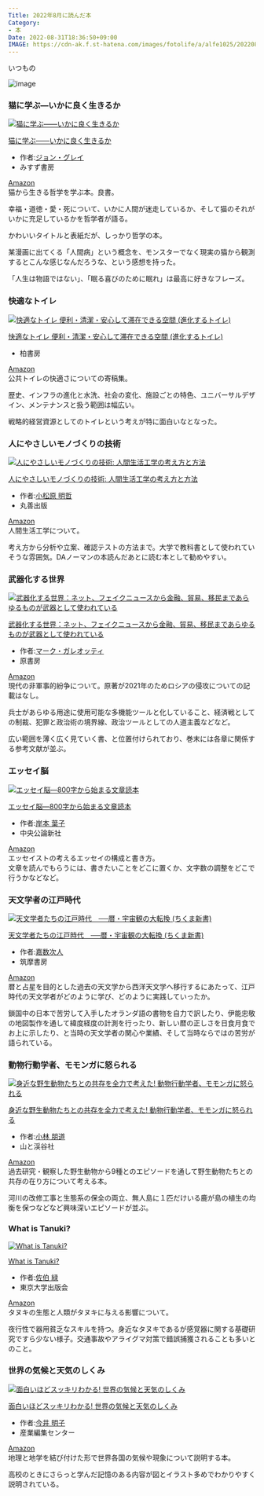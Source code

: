 ```yaml
---
Title: 2022年8月に読んだ本
Category:
- 本
Date: 2022-08-31T18:36:50+09:00
IMAGE: https://cdn-ak.f.st-hatena.com/images/fotolife/a/alfe1025/20220831/20220831140308.jpg
---
```


いつもの


![image](https://cdn-ak.f.st-hatena.com/images/fotolife/a/alfe1025/20220831/20220831140308.jpg)



### 猫に学ぶ―いかに良く生きるか

<div class="hatena-asin-detail"><a href="https://www.amazon.co.jp/dp/462209049X?tag=ab1025-22&amp;linkCode=osi&amp;th=1&amp;psc=1" class="hatena-asin-detail-image-link" target="_blank" rel="noopener"><img src="https://m.media-amazon.com/images/I/510hrSwBc+L._SL500_.jpg" class="hatena-asin-detail-image" alt="猫に学ぶ――いかに良く生きるか" title="猫に学ぶ――いかに良く生きるか"></a>
<div class="hatena-asin-detail-info">
<p class="hatena-asin-detail-title"><a href="https://www.amazon.co.jp/dp/462209049X?tag=ab1025-22&amp;linkCode=osi&amp;th=1&amp;psc=1" target="_blank" rel="noopener">猫に学ぶ――いかに良く生きるか</a></p>
<ul class="hatena-asin-detail-meta">
<li><span class="hatena-asin-detail-label">作者:</span><a href="http://d.hatena.ne.jp/keyword/%A5%B8%A5%E7%A5%F3%A1%A6%A5%B0%A5%EC%A5%A4" class="keyword">ジョン・グレイ</a></li>
<li>みすず書房</li>
</ul>
<a href="https://www.amazon.co.jp/dp/462209049X?tag=ab1025-22&amp;linkCode=osi&amp;th=1&amp;psc=1" class="asin-detail-buy" target="_blank" rel="noopener">Amazon</a></div>
</div>
猫から生きる哲学を学ぶ本。良書。

幸福・道徳・愛・死について、いかに人間が迷走しているか、そして猫のそれがいかに充足しているかを哲学者が語る。

かわいいタイトルと表紙だが、しっかり哲学の本。

某漫画に出てくる「人間病」という概念を、モンスターでなく現実の猫から観測するとこんな感じなんだろうな、という感想を持った。

「人生は物語ではない」、「眠る喜びのために眠れ」は最高に好きなフレーズ。



### 快適なトイレ

<div class="hatena-asin-detail"><a href="https://www.amazon.co.jp/dp/4760154671?tag=ab1025-22&amp;linkCode=osi&amp;th=1&amp;psc=1" class="hatena-asin-detail-image-link" target="_blank" rel="noopener"><img src="https://m.media-amazon.com/images/I/416pJG40zFL._SL500_.jpg" class="hatena-asin-detail-image" alt="快適なトイレ 便利・清潔・安心して滞在できる空間 (進化するトイレ)" title="快適なトイレ 便利・清潔・安心して滞在できる空間 (進化するトイレ)"></a>
<div class="hatena-asin-detail-info">
<p class="hatena-asin-detail-title"><a href="https://www.amazon.co.jp/dp/4760154671?tag=ab1025-22&amp;linkCode=osi&amp;th=1&amp;psc=1" target="_blank" rel="noopener">快適なトイレ 便利・清潔・安心して滞在できる空間 (進化するトイレ)</a></p>
<ul class="hatena-asin-detail-meta">
<li>柏書房</li>
</ul>
<a href="https://www.amazon.co.jp/dp/4760154671?tag=ab1025-22&amp;linkCode=osi&amp;th=1&amp;psc=1" class="asin-detail-buy" target="_blank" rel="noopener">Amazon</a></div>
</div>
公共トイレの快適さについての寄稿集。

歴史、インフラの進化と水洗、社会の変化、施設ごとの特色、ユニバーサルデザイン、メンテナンスと扱う範囲は幅広い。

戦略的経営資源としてのトイレという考えが特に面白いなとなった。



### 人にやさしいモノづくりの技術

<div class="hatena-asin-detail"><a href="https://www.amazon.co.jp/dp/4621307118?tag=ab1025-22&amp;linkCode=osi&amp;th=1&amp;psc=1" class="hatena-asin-detail-image-link" target="_blank" rel="noopener"><img src="https://m.media-amazon.com/images/I/41Y8YBCHjqL._SL500_.jpg" class="hatena-asin-detail-image" alt="人にやさしいモノづくりの技術: 人間生活工学の考え方と方法" title="人にやさしいモノづくりの技術: 人間生活工学の考え方と方法"></a>
<div class="hatena-asin-detail-info">
<p class="hatena-asin-detail-title"><a href="https://www.amazon.co.jp/dp/4621307118?tag=ab1025-22&amp;linkCode=osi&amp;th=1&amp;psc=1" target="_blank" rel="noopener">人にやさしいモノづくりの技術: 人間生活工学の考え方と方法</a></p>
<ul class="hatena-asin-detail-meta">
<li><span class="hatena-asin-detail-label">作者:</span><a href="http://d.hatena.ne.jp/keyword/%BE%AE%BE%BE%B8%B6%20%CC%C0%C5%AF" class="keyword">小松原 明哲</a></li>
<li>丸善出版</li>
</ul>
<a href="https://www.amazon.co.jp/dp/4621307118?tag=ab1025-22&amp;linkCode=osi&amp;th=1&amp;psc=1" class="asin-detail-buy" target="_blank" rel="noopener">Amazon</a></div>
</div>
人間生活工学について。

考え方から分析や立案、確認テストの方法まで。大学で教科書として使われていそうな雰囲気。DAノーマンの本読んだあとに読む本として勧めやすい。



### 武器化する世界

<div class="hatena-asin-detail"><a href="https://www.amazon.co.jp/dp/4562071923?tag=ab1025-22&amp;linkCode=osi&amp;th=1&amp;psc=1" class="hatena-asin-detail-image-link" target="_blank" rel="noopener"><img src="https://m.media-amazon.com/images/I/41EAj2VC97L._SL500_.jpg" class="hatena-asin-detail-image" alt="武器化する世界：ネット、フェイクニュースから金融、貿易、移民まであらゆるものが武器として使われている" title="武器化する世界：ネット、フェイクニュースから金融、貿易、移民まであらゆるものが武器として使われている"></a>
<div class="hatena-asin-detail-info">
<p class="hatena-asin-detail-title"><a href="https://www.amazon.co.jp/dp/4562071923?tag=ab1025-22&amp;linkCode=osi&amp;th=1&amp;psc=1" target="_blank" rel="noopener">武器化する世界：ネット、フェイクニュースから金融、貿易、移民まであらゆるものが武器として使われている</a></p>
<ul class="hatena-asin-detail-meta">
<li><span class="hatena-asin-detail-label">作者:</span><a href="http://d.hatena.ne.jp/keyword/%A5%DE%A1%BC%A5%AF%A1%A6%A5%AC%A5%EC%A5%AA%A5%C3%A5%C6%A5%A3" class="keyword">マーク・ガレオッティ</a></li>
<li>原書房</li>
</ul>
<a href="https://www.amazon.co.jp/dp/4562071923?tag=ab1025-22&amp;linkCode=osi&amp;th=1&amp;psc=1" class="asin-detail-buy" target="_blank" rel="noopener">Amazon</a></div>
</div>
現代の非軍事的紛争について。原著が2021年のためロシアの侵攻についての記載はなし。

兵士があらゆる用途に使用可能な多機能ツールと化していること、経済戦としての制裁、犯罪と政治術の境界線、政治ツールとしての人道主義などなど。

広い範囲を薄く広く見ていく書、と位置付けられており、巻末には各章に関係する参考文献が並ぶ。



### エッセイ脳

<div class="hatena-asin-detail"><a href="https://www.amazon.co.jp/dp/4120041166?tag=ab1025-22&amp;linkCode=osi&amp;th=1&amp;psc=1" class="hatena-asin-detail-image-link" target="_blank" rel="noopener"><img src="https://m.media-amazon.com/images/I/41r2M57gdVL._SL500_.jpg" class="hatena-asin-detail-image" alt="エッセイ脳―800字から始まる文章読本" title="エッセイ脳―800字から始まる文章読本"></a>
<div class="hatena-asin-detail-info">
<p class="hatena-asin-detail-title"><a href="https://www.amazon.co.jp/dp/4120041166?tag=ab1025-22&amp;linkCode=osi&amp;th=1&amp;psc=1" target="_blank" rel="noopener">エッセイ脳―800字から始まる文章読本</a></p>
<ul class="hatena-asin-detail-meta">
<li><span class="hatena-asin-detail-label">作者:</span><a href="http://d.hatena.ne.jp/keyword/%B4%DF%CB%DC%20%CD%D5%BB%D2" class="keyword">岸本 葉子</a></li>
<li>中央公論新社</li>
</ul>
<a href="https://www.amazon.co.jp/dp/4120041166?tag=ab1025-22&amp;linkCode=osi&amp;th=1&amp;psc=1" class="asin-detail-buy" target="_blank" rel="noopener">Amazon</a></div>
</div>
エッセイストの考えるエッセイの構成と書き方。<br>文章を読んでもらうには、書きたいことをどこに置くか、文字数の調整をどこで行うかなどなど。



### 天文学者の江戸時代

<div class="hatena-asin-detail"><a href="https://www.amazon.co.jp/dp/B01IHFLMSS?tag=ab1025-22&amp;linkCode=osi&amp;th=1&amp;psc=1" class="hatena-asin-detail-image-link" target="_blank" rel="noopener"><img src="https://m.media-amazon.com/images/I/41uWsA1RaCL._SL500_.jpg" class="hatena-asin-detail-image" alt="天文学者たちの江戸時代　──暦・宇宙観の大転換 (ちくま新書)" title="天文学者たちの江戸時代　──暦・宇宙観の大転換 (ちくま新書)"></a>
<div class="hatena-asin-detail-info">
<p class="hatena-asin-detail-title"><a href="https://www.amazon.co.jp/dp/B01IHFLMSS?tag=ab1025-22&amp;linkCode=osi&amp;th=1&amp;psc=1" target="_blank" rel="noopener">天文学者たちの江戸時代　──暦・宇宙観の大転換 (ちくま新書)</a></p>
<ul class="hatena-asin-detail-meta">
<li><span class="hatena-asin-detail-label">作者:</span><a href="http://d.hatena.ne.jp/keyword/%B2%C5%BF%F4%BC%A1%BF%CD" class="keyword">嘉数次人</a></li>
<li>筑摩書房</li>
</ul>
<a href="https://www.amazon.co.jp/dp/B01IHFLMSS?tag=ab1025-22&amp;linkCode=osi&amp;th=1&amp;psc=1" class="asin-detail-buy" target="_blank" rel="noopener">Amazon</a></div>
</div>
暦と占星を目的とした過去の天文学から西洋天文学へ移行するにあたって、江戸時代の天文学者がどのように学び、どのように実践していったか。

鎖国中の日本で苦労して入手したオランダ語の書物を自力で訳したり、伊能忠敬の地図製作を通して緯度経度の計測を行ったり、新しい暦の正しさを日食月食でお上に示したり、と当時の天文学者の関心や業績、そして当時ならではの苦労が語られている。



### 動物行動学者、モモンガに怒られる

<div class="hatena-asin-detail"><a href="https://www.amazon.co.jp/dp/4635063143?tag=ab1025-22&amp;linkCode=osi&amp;th=1&amp;psc=1" class="hatena-asin-detail-image-link" target="_blank" rel="noopener"><img src="https://m.media-amazon.com/images/I/51M+m3ediyL._SL500_.jpg" class="hatena-asin-detail-image" alt="身近な野生動物たちとの共存を全力で考えた! 動物行動学者、モモンガに怒られる" title="身近な野生動物たちとの共存を全力で考えた! 動物行動学者、モモンガに怒られる"></a>
<div class="hatena-asin-detail-info">
<p class="hatena-asin-detail-title"><a href="https://www.amazon.co.jp/dp/4635063143?tag=ab1025-22&amp;linkCode=osi&amp;th=1&amp;psc=1" target="_blank" rel="noopener">身近な野生動物たちとの共存を全力で考えた! 動物行動学者、モモンガに怒られる</a></p>
<ul class="hatena-asin-detail-meta">
<li><span class="hatena-asin-detail-label">作者:</span><a href="http://d.hatena.ne.jp/keyword/%BE%AE%CE%D3%20%CA%FE%C6%BB" class="keyword">小林 朋道</a></li>
<li>山と渓谷社</li>
</ul>
<a href="https://www.amazon.co.jp/dp/4635063143?tag=ab1025-22&amp;linkCode=osi&amp;th=1&amp;psc=1" class="asin-detail-buy" target="_blank" rel="noopener">Amazon</a></div>
</div>
過去研究・観察した野生動物から9種とのエピソードを通して野生動物たちとの共存の在り方について考える本。

河川の改修工事と生態系の保全の両立、無人島に１匹だけいる鹿が島の植生の均衡を保つなどなど興味深いエピソードが並ぶ。



### What is Tanuki?

<div class="hatena-asin-detail"><a href="https://www.amazon.co.jp/dp/4130633791?tag=ab1025-22&amp;linkCode=osi&amp;th=1&amp;psc=1" class="hatena-asin-detail-image-link" target="_blank" rel="noopener"><img src="https://m.media-amazon.com/images/I/51cDk4okESL._SL500_.jpg" class="hatena-asin-detail-image" alt="What is Tanuki?" title="What is Tanuki?"></a>
<div class="hatena-asin-detail-info">
<p class="hatena-asin-detail-title"><a href="https://www.amazon.co.jp/dp/4130633791?tag=ab1025-22&amp;linkCode=osi&amp;th=1&amp;psc=1" target="_blank" rel="noopener">What is Tanuki?</a></p>
<ul class="hatena-asin-detail-meta">
<li><span class="hatena-asin-detail-label">作者:</span><a href="http://d.hatena.ne.jp/keyword/%BA%B4%C7%EC%20%CE%D0" class="keyword">佐伯 緑</a></li>
<li>東京大学出版会</li>
</ul>
<a href="https://www.amazon.co.jp/dp/4130633791?tag=ab1025-22&amp;linkCode=osi&amp;th=1&amp;psc=1" class="asin-detail-buy" target="_blank" rel="noopener">Amazon</a></div>
</div>
タヌキの生態と人類がタヌキに与える影響について。

夜行性で器用貧乏なスキルを持つ。身近なタヌキであるが感覚器に関する基礎研究ですら少ない様子。交通事故やアライグマ対策で錯誤捕獲されることも多いとのこと。



### 世界の気候と天気のしくみ

<div class="hatena-asin-detail"><a href="https://www.amazon.co.jp/dp/486311334X?tag=ab1025-22&amp;linkCode=osi&amp;th=1&amp;psc=1" class="hatena-asin-detail-image-link" target="_blank" rel="noopener"><img src="https://m.media-amazon.com/images/I/51uy8J0xipL._SL500_.jpg" class="hatena-asin-detail-image" alt="面白いほどスッキリわかる! 世界の気候と天気のしくみ" title="面白いほどスッキリわかる! 世界の気候と天気のしくみ"></a>
<div class="hatena-asin-detail-info">
<p class="hatena-asin-detail-title"><a href="https://www.amazon.co.jp/dp/486311334X?tag=ab1025-22&amp;linkCode=osi&amp;th=1&amp;psc=1" target="_blank" rel="noopener">面白いほどスッキリわかる! 世界の気候と天気のしくみ</a></p>
<ul class="hatena-asin-detail-meta">
<li><span class="hatena-asin-detail-label">作者:</span><a href="http://d.hatena.ne.jp/keyword/%BA%A3%B0%E6%20%CC%C0%BB%D2" class="keyword">今井 明子</a></li>
<li>産業編集センター</li>
</ul>
<a href="https://www.amazon.co.jp/dp/486311334X?tag=ab1025-22&amp;linkCode=osi&amp;th=1&amp;psc=1" class="asin-detail-buy" target="_blank" rel="noopener">Amazon</a></div>
</div>
地理と地学を結び付けた形で世界各国の気候や現象について説明する本。

高校のときにさらっと学んだ記憶のある内容が図とイラスト多めでわかりやすく説明されている。
